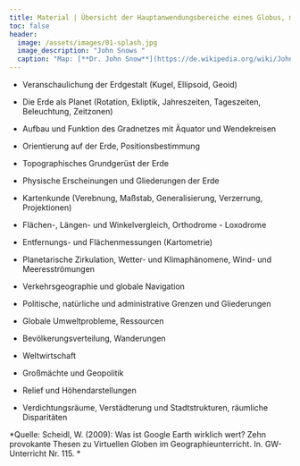 ```yaml
---
title: Material | Übersicht der Hauptanwendungsbereiche eines Globus, mit speziellem Bezug zum Unterricht
toc: false
header:
  image: /assets/images/01-splash.jpg
  image_description: "John Snows "
  caption: "Map: [**Dr. John Snow**](https://de.wikipedia.org/wiki/John_Snow_(Mediziner)) [Wellcome Library via wikimedia](https://w.wiki/QtV)"
---
```

* Veranschaulichung der Erdgestalt (Kugel, Ellipsoid, Geoid)

* Die Erde als Planet (Rotation, Ekliptik, Jahreszeiten, Tageszeiten, Beleuchtung, Zeitzonen)

* Aufbau und Funktion des Gradnetzes mit Äquator und Wendekreisen

* Orientierung auf der Erde, Positionsbestimmung

* Topographisches Grundgerüst der Erde

* Physische Erscheinungen und Gliederungen der Erde

* Kartenkunde (Verebnung, Maßstab, Generalisierung, Verzerrung, Projektionen)

* Flächen-, Längen- und Winkelvergleich, Orthodrome - Loxodrome

* Entfernungs- und Flächenmessungen (Kartometrie)

* Planetarische Zirkulation, Wetter- und Klimaphänomene, Wind- und Meeresströmungen

* Verkehrsgeographie und globale Navigation

* Politische, natürliche und administrative Grenzen und Gliederungen

* Globale Umweltprobleme, Ressourcen

* Bevölkerungsverteilung, Wanderungen

* Weltwirtschaft

* Großmächte und Geopolitik

* Relief und Höhendarstellungen

* Verdichtungsräume, Verstädterung und Stadtstrukturen, räumliche Disparitäten 

*Quelle: Scheidl, W. (2009): Was ist Google Earth wirklich wert? Zehn provokante Thesen zu Virtuellen Globen im Geographieunterricht. In. GW-Unterricht Nr. 115. *